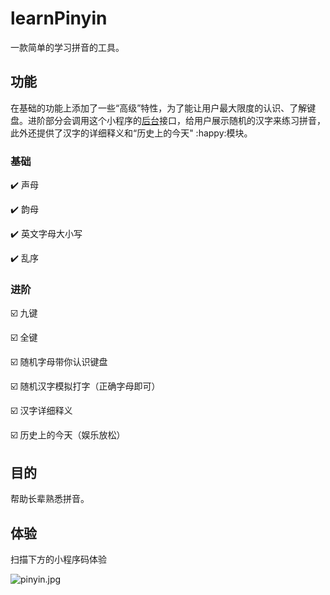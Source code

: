# learnPinyin
一款简单的学习拼音的工具。

## 功能

在基础的功能上添加了一些“高级”特性，为了能让用户最大限度的认识、了解键盘。进阶部分会调用这个小程序的[后台](https://github.com/Sebastian-Getts/learnPinyin_backend)接口，给用户展示随机的汉字来练习拼音，此外还提供了汉字的详细释义和“历史上的今天" :happy:模块。

### 基础

:heavy_check_mark: 声母

:heavy_check_mark: 韵母

:heavy_check_mark: 英文字母大小写

:heavy_check_mark: 乱序

### 进阶

:ballot_box_with_check: 九键

:ballot_box_with_check: 全键​

:ballot_box_with_check: 随机字母带你认识键盘

:ballot_box_with_check: 随机汉字模拟打字（正确字母即可）

:ballot_box_with_check: 汉字详细释义

:ballot_box_with_check: 历史上的今天（娱乐放松）

## 目的

帮助长辈熟悉拼音。

## 体验

扫描下方的小程序码体验



![pinyin.jpg](https://i.loli.net/2020/02/23/LOpUiVxIaM825lW.jpg)